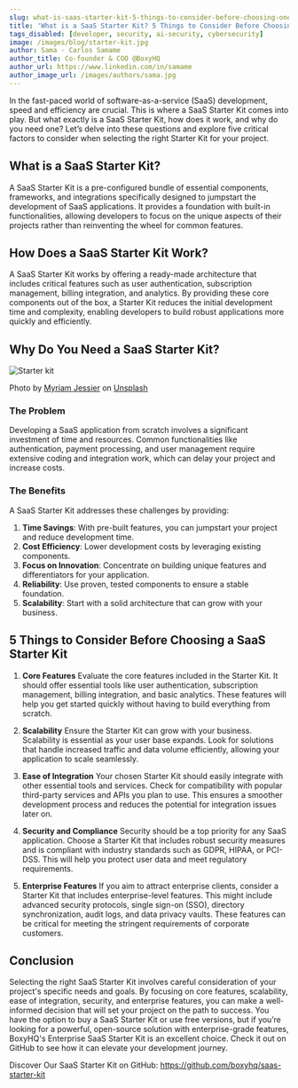 ```yaml
---
slug: what-is-saas-starter-kit-5-things-to-consider-before-choosing-one
title: 'What is a SaaS Starter Kit? 5 Things to Consider Before Choosing One'
tags_disabled: [developer, security, ai-security, cybersecurity]
image: /images/blog/starter-kit.jpg
author: Sama - Carlos Samame
author_title: Co-founder & COO @BoxyHQ
author_url: https://www.linkedin.com/in/samame
author_image_url: /images/authors/sama.jpg
---
```


In the fast-paced world of software-as-a-service (SaaS) development, speed and efficiency are crucial. This is where a SaaS Starter Kit comes into play. But what exactly is a SaaS Starter Kit, how does it work, and why do you need one? Let’s delve into these questions and explore five critical factors to consider when selecting the right Starter Kit for your project.

## What is a SaaS Starter Kit?

A SaaS Starter Kit is a pre-configured bundle of essential components, frameworks, and integrations specifically designed to jumpstart the development of SaaS applications. It provides a foundation with built-in functionalities, allowing developers to focus on the unique aspects of their projects rather than reinventing the wheel for common features.

## How Does a SaaS Starter Kit Work?

A SaaS Starter Kit works by offering a ready-made architecture that includes critical features such as user authentication, subscription management, billing integration, and analytics. By providing these core components out of the box, a Starter Kit reduces the initial development time and complexity, enabling developers to build robust applications more quickly and efficiently.

## Why Do You Need a SaaS Starter Kit?

![Starter kit](/images/blog/starter-kit.jpg)

<div style={{fontSize: "10px", marginTop: "-10px", paddingBottom: "20px"}}>Photo by 
<a href="https://unsplash.com/@mjessier?utm_content=creditCopyText&utm_medium=referral&utm_source=unsplash">Myriam Jessier</a> on <a href="https://unsplash.com/photos/person-using-macbook-pro-on-black-table-eveI7MOcSmw">Unsplash</a></div>

### The Problem

Developing a SaaS application from scratch involves a significant investment of time and resources. Common functionalities like authentication, payment processing, and user management require extensive coding and integration work, which can delay your project and increase costs.

### The Benefits

A SaaS Starter Kit addresses these challenges by providing:

1. **Time Savings**: With pre-built features, you can jumpstart your project and reduce development time.
2. **Cost Efficiency**: Lower development costs by leveraging existing components.
3. **Focus on Innovation**: Concentrate on building unique features and differentiators for your application.
4. **Reliability**: Use proven, tested components to ensure a stable foundation.
5. **Scalability**: Start with a solid architecture that can grow with your business.

## 5 Things to Consider Before Choosing a SaaS Starter Kit

1. **Core Features**
   Evaluate the core features included in the Starter Kit. It should offer essential tools like user authentication, subscription management, billing integration, and basic analytics. These features will help you get started quickly without having to build everything from scratch.

2. **Scalability**
   Ensure the Starter Kit can grow with your business. Scalability is essential as your user base expands. Look for solutions that handle increased traffic and data volume efficiently, allowing your application to scale seamlessly.

3. **Ease of Integration**
   Your chosen Starter Kit should easily integrate with other essential tools and services. Check for compatibility with popular third-party services and APIs you plan to use. This ensures a smoother development process and reduces the potential for integration issues later on.

4. **Security and Compliance**
   Security should be a top priority for any SaaS application. Choose a Starter Kit that includes robust security measures and is compliant with industry standards such as GDPR, HIPAA, or PCI-DSS. This will help you protect user data and meet regulatory requirements.

5. **Enterprise Features**
   If you aim to attract enterprise clients, consider a Starter Kit that includes enterprise-level features. This might include advanced security protocols, single sign-on (SSO), directory synchronization, audit logs, and data privacy vaults. These features can be critical for meeting the stringent requirements of corporate customers.

## Conclusion

Selecting the right SaaS Starter Kit involves careful consideration of your project's specific needs and goals. By focusing on core features, scalability, ease of integration, security, and enterprise features, you can make a well-informed decision that will set your project on the path to success.
You have the option to buy a SaaS Starter Kit or use free versions, but if you’re looking for a powerful, open-source solution with enterprise-grade features, BoxyHQ's Enterprise SaaS Starter Kit is an excellent choice. Check it out on GitHub to see how it can elevate your development journey.

Discover Our SaaS Starter Kit on GitHub:
https://github.com/boxyhq/saas-starter-kit
